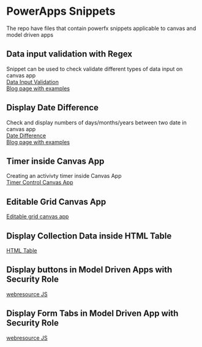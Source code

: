 # PowerApps Snippets </br>
The repo have files that contain powerfx snippets applicable to canvas and model driven apps 

## Data input validation with Regex
Snippet can be used to check validate different types of data input on canvas app </br>
[Data Input Validation](DataInput%20Validation%20with%20Regex)
</br>
[Blog page with examples](https://medium.com/@olumideojoniyi/data-input-validation-in-powerapps-fd7e0b9b2db7)
</br>
## Display Date Difference
Check and display numbers of days/months/years between two date in canvas app 
</br>
[Date Difference](Date%20Difference%20Display%20PowerFX.md)</br>
[Blog page with examples](https://medium.com/@olumideojoniyi/convert-days-counts-in-powerapps-into-days-ago-weeks-ago-months-ago-790ce43fd43c)
</br>
## Timer inside Canvas App 
Creating an activivty timer inside Canvas App </br>
[Timer Control Canvas App](Timer%20Control.md)

## Editable Grid Canvas App 
[Editable grid canvas app](How%20to%20create%20a%20an%20editable%20grid%20table%20in%20Canvas%20App.md.md)

## Display Collection Data inside HTML Table
[HTML Table](HTML%20Table%20inside%20CanvasApp)

## Display buttons in Model Driven Apps with Security Role 
[webresource JS](Display%20button%20with%20security%20role)

## Display Form Tabs in Model Driven App with Security Role
[webresource JS](Model%20Driven%20App%20forms%20tab%20display%20with%20Security%20Role)



